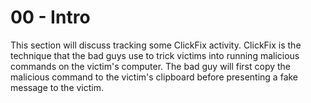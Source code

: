# 00 - Intro

This section will discuss tracking some ClickFix activity. ClickFix is the technique that the bad guys use to trick victims into running malicious commands on the victim's computer. The bad guy will first copy the malicious command to the victim's clipboard before presenting a fake message to the victim.